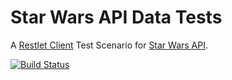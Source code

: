 Star Wars API Data Tests
=======

A [Restlet Client](https://restlet.com/modules/client/) Test Scenario for [Star Wars API](https://swapi.co/).

[![Build Status](https://travis-ci.org/antoine-richard/star-wars-api-data-tests.svg?branch=master)](https://travis-ci.org/antoine-richard/star-wars-api-data-tests)
